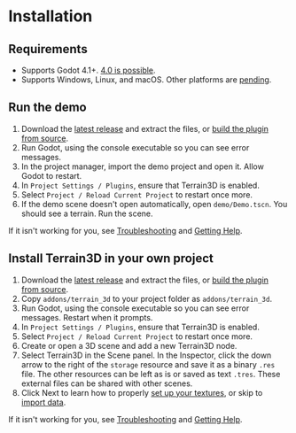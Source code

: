Installation
==============

## Requirements
* Supports Godot 4.1+. [4.0 is possible](previous_engines.md).
* Supports Windows, Linux, and macOS. Other platforms are [pending](project_status.md).

## Run the demo
1. Download the [latest release](https://github.com/TokisanGames/Terrain3D/releases) and extract the files, or [build the plugin from source](building_from_source.md).
2. Run Godot, using the console executable so you can see error messages.
3. In the project manager, import the demo project and open it. Allow Godot to restart.
4. In `Project Settings / Plugins`, ensure that Terrain3D is enabled.
5. Select `Project / Reload Current Project` to restart once more.
6. If the demo scene doesn't open automatically, open `demo/Demo.tscn`. You should see a terrain. Run the scene. 

If it isn't working for you, see [Troubleshooting](troubleshooting.md) and [Getting Help](getting_help.md).

## Install Terrain3D in your own project
1. Download the [latest release](https://github.com/TokisanGames/Terrain3D/releases) and extract the files, or [build the plugin from source](building_from_source.md).
2. Copy `addons/terrain_3d` to your project folder as `addons/terrain_3d`.
3. Run Godot, using the console executable so you can see error messages. Restart when it prompts.
6. In `Project Settings / Plugins`, ensure that Terrain3D is enabled.
7. Select `Project / Reload Current Project` to restart once more.
8. Create or open a 3D scene and add a new Terrain3D node.
9. Select Terrain3D in the Scene panel. In the Inspector, click the down arrow to the right of the `storage` resource and save it as a binary `.res` file. The other resources can be left as is or saved as text `.tres`. These external files can be shared with other scenes.
10. Click Next to learn how to properly [set up your textures](texture_prep.md), or skip to [import data](import_export.md).

If it isn't working for you, see [Troubleshooting](troubleshooting.md) and [Getting Help](getting_help.md).

